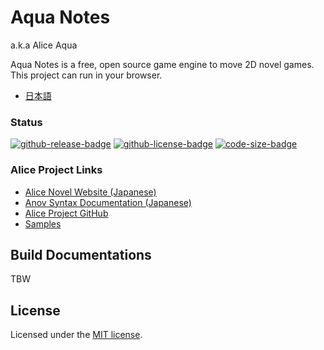 # Aqua Notes
a.k.a Alice Aqua

Aqua Notes is a free, open source game engine to move 2D novel games. This project can run in your browser.

- [日本語](./README.ja.md)

### Status
<!-- badges -->
[![github-release-badge]][github-release]
[![github-license-badge]][github-license]
[![code-size-badge]](./)
<!-- badges -->

[github-release]: https://github.com/AliceNovel/AquaNotes/releases/latest
[github-release-badge]: https://img.shields.io/github/release/AliceNovel/AquaNotes.svg?logo=github&style=flat "Latest Release"
[github-license]: https://github.com/AliceNovel/AquaNotes/blob/master/LICENSE.txt
[github-license-badge]: https://img.shields.io/github/license/AliceNovel/AquaNotes.svg?style=flat "License"
[code-size-badge]: https://img.shields.io/github/languages/code-size/AliceNovel/AquaNotes

### Alice Project Links
- [Alice Novel Website (Japanese)](https://alicenovel.web.app "Alice Novel will make you fun!")
- [Anov Syntax Documentation (Japanese)](https://alicenovel.web.app/docs/getting-start/anov-syntax "Standard Anov Syntax for Alice Novel - Alice Project")
- [Alice Project GitHub](https://github.com/AliceNovel)
- [Samples](https://github.com/AliceNovel/SampleGames)

## Build Documentations
TBW

## License
Licensed under the [MIT license](../LICENSE).
